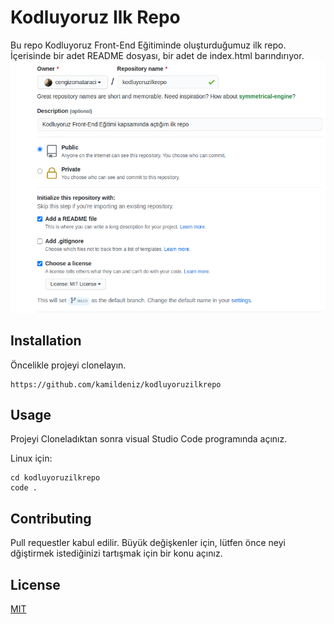 # Kodluyoruz Ilk Repo
Bu repo Kodluyoruz Front-End Eğitiminde oluşturduğumuz ilk repo. İçerisinde bir adet README dosyası, bir adet de index.html barındırıyor.
![ss](https://github.com/Kodluyoruz/taskforce/blob/main/git/odev1/figures/github.png?raw=true)
## Installation

Öncelikle projeyi clonelayın.
```
https://github.com/kamildeniz/kodluyoruzilkrepo
```

## Usage

Projeyi Cloneladıktan sonra visual Studio Code programında açınız.

Linux için:
```
cd kodluyoruzilkrepo
code .
```
## Contributing

Pull requestler kabul edilir. Büyük değişkenler için, lütfen önce neyi dğiştirmek istediğinizi tartışmak için bir konu açınız.

## License

[MIT](https://choosealicense.com/licenses/mit/)